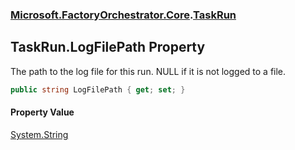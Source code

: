 ### [Microsoft.FactoryOrchestrator.Core](Microsoft_FactoryOrchestrator_Core.md 'Microsoft.FactoryOrchestrator.Core').[TaskRun](Microsoft_FactoryOrchestrator_Core_TaskRun.md 'Microsoft.FactoryOrchestrator.Core.TaskRun')
## TaskRun.LogFilePath Property
The path to the log file for this run. NULL if it is not logged to a file.  
```csharp
public string LogFilePath { get; set; }
```
#### Property Value
[System.String](https://docs.microsoft.com/en-us/dotnet/api/System.String 'System.String')
